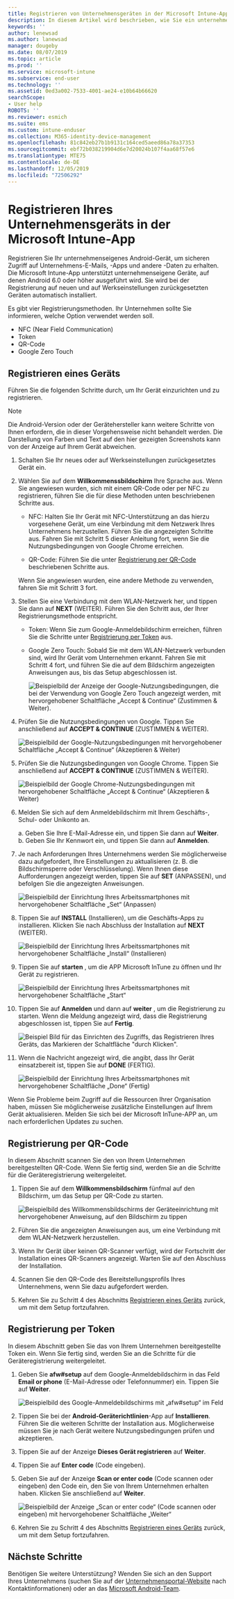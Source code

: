 ```yaml
---
title: Registrieren von Unternehmensgeräten in der Microsoft Intune-App | Microsoft-Dokumentation
description: In diesem Artikel wird beschrieben, wie Sie ein unternehmenseigenes Android-Gerät bei Intune registrieren.
keywords: ''
author: lenewsad
ms.author: lanewsad
manager: dougeby
ms.date: 08/07/2019
ms.topic: article
ms.prod: ''
ms.service: microsoft-intune
ms.subservice: end-user
ms.technology: ''
ms.assetid: 0ed3a002-7533-4001-ae24-e10b64b66620
searchScope:
- User help
ROBOTS: ''
ms.reviewer: esmich
ms.suite: ems
ms.custom: intune-enduser
ms.collection: M365-identity-device-management
ms.openlocfilehash: 81c842eb27b1b9131c164ced5aeed86a78a37353
ms.sourcegitcommit: ebf72b038219904d6e7d20024b107f4aa68f57e6
ms.translationtype: MTE75
ms.contentlocale: de-DE
ms.lasthandoff: 12/05/2019
ms.locfileid: "72506292"
---
```

# <a name="enroll-your-corporate-device-with-the-microsoft-intune-app"></a>Registrieren Ihres Unternehmensgeräts in der Microsoft Intune-App

Registrieren Sie Ihr unternehmenseigenes Android-Gerät, um sicheren Zugriff auf Unternehmens-E-Mails, -Apps und andere -Daten zu erhalten. Die Microsoft Intune-App unterstützt unternehmenseigene Geräte, auf denen Android 6.0 oder höher ausgeführt wird. Sie wird bei der Registrierung auf neuen und auf Werkseinstellungen zurückgesetzten Geräten automatisch installiert. 

Es gibt vier Registrierungsmethoden. Ihr Unternehmen sollte Sie informieren, welche Option verwendet werden soll.
 
* NFC (Near Field Communication)  
* Token  
* QR-Code   
* Google Zero Touch  

## <a name="enroll-device"></a>Registrieren eines Geräts 
Führen Sie die folgenden Schritte durch, um Ihr Gerät einzurichten und zu registrieren.  

> [!NOTE]
> Die Android-Version oder der Gerätehersteller kann weitere Schritte von Ihnen erfordern, die in dieser Vorgehensweise nicht behandelt werden. Die Darstellung von Farben und Text auf den hier gezeigten Screenshots kann von der Anzeige auf Ihrem Gerät abweichen.  

1. Schalten Sie Ihr neues oder auf Werkseinstellungen zurückgesetztes Gerät ein.  
2. Wählen Sie auf dem **Willkommenssbildschirm** Ihre Sprache aus.   Wenn Sie angewiesen wurden, sich mit einem QR-Code oder per NFC zu registrieren, führen Sie die für diese Methoden unten beschriebenen Schritte aus.  
     * NFC: Halten Sie Ihr Gerät mit NFC-Unterstützung an das hierzu vorgesehene Gerät, um eine Verbindung mit dem Netzwerk Ihres Unternehmens herzustellen. Führen Sie die angezeigten Schritte aus. Fahren Sie mit Schritt 5 dieser Anleitung fort, wenn Sie die Nutzungsbedingungen von Google Chrome erreichen.  

     * QR-Code: Führen Sie die unter [Registrierung per QR-Code](#qr-code-enrollment) beschriebenen Schritte aus.  

     Wenn Sie angewiesen wurden, eine andere Methode zu verwenden, fahren Sie mit Schritt 3 fort.    

3. Stellen Sie eine Verbindung mit dem WLAN-Netzwerk her, und tippen Sie dann auf **NEXT** (WEITER). Führen Sie den Schritt aus, der Ihrer Registrierungsmethode entspricht. 

    * Token: Wenn Sie zum Google-Anmeldebildschirm erreichen, führen Sie die Schritte unter [Registrierung per Token](#token-enrollment) aus.  
    * Google Zero Touch: Sobald Sie mit dem WLAN-Netzwerk verbunden sind, wird Ihr Gerät vom Unternehmen erkannt. Fahren Sie mit Schritt 4 fort, und führen Sie die auf dem Bildschirm angezeigten Anweisungen aus, bis das Setup abgeschlossen ist.    
 
       ![Beispielbild der Anzeige der Google-Nutzungsbedingungen, die bei der Verwendung von Google Zero Touch angezeigt werden, mit hervorgehobener Schaltfläche „Accept & Continue“ (Zustimmen & Weiter).](./media/google-zero-touch-intune-app-01.png)   
   
4. Prüfen Sie die Nutzungsbedingungen von Google. Tippen Sie anschließend auf **ACCEPT & CONTINUE** (ZUSTIMMEN & WEITER).  

      ![Beispielbild der Google-Nutzungsbedingungen mit hervorgehobener Schaltfläche „Accept & Continue“ (Akzeptieren & Weiter)](./media/fully-managed-intune-app-04.png)   

6. Prüfen Sie die Nutzungsbedingungen von Google Chrome. Tippen Sie anschließend auf **ACCEPT & CONTINUE** (ZUSTIMMEN & WEITER).  

   ![Beispielbild der Google Chrome-Nutzungsbedingungen mit hervorgehobener Schaltfläche „Accept & Continue“ (Akzeptieren & Weiter)](./media/fully-managed-intune-app-06.png)   

7. Melden Sie sich auf dem Anmeldebildschirm mit Ihrem Geschäfts-, Schul- oder Unikonto an.   

    a. Geben Sie Ihre E-Mail-Adresse ein, und tippen Sie dann auf **Weiter**.      
    b. Geben Sie Ihr Kennwort ein, und tippen Sie dann auf **Anmelden**.  

8. Je nach Anforderungen Ihres Unternehmens werden Sie möglicherweise dazu aufgefordert, Ihre Einstellungen zu aktualisieren (z. B. die Bildschirmsperre oder Verschlüsselung). Wenn Ihnen diese Aufforderungen angezeigt werden, tippen Sie auf **SET** (ANPASSEN), und befolgen Sie die angezeigten Anweisungen.  

   ![Beispielbild der Einrichtung Ihres Arbeitssmartphones mit hervorgehobener Schaltfläche „Set“ (Anpassen)](./media/fully-managed-intune-app-10.png)   

9. Tippen Sie auf **INSTALL** (Installieren), um die Geschäfts-Apps zu installieren. Klicken Sie nach Abschluss der Installation auf **NEXT** (WEITER).  

   ![Beispielbild der Einrichtung Ihres Arbeitssmartphones mit hervorgehobener Schaltfläche „Install“ (Installieren)](./media/fully-managed-intune-app-11.png)   

10. Tippen Sie auf **starten** , um die APP Microsoft InTune zu öffnen und Ihr Gerät zu registrieren. 

    ![Beispielbild der Einrichtung Ihres Arbeitssmartphones mit hervorgehobener Schaltfläche „Start“](./media/fully-managed-intune-app-17.png)   

11. Tippen Sie auf **Anmelden** und dann auf **weiter** , um die Registrierung zu starten. Wenn die Meldung angezeigt wird, dass die Registrierung abgeschlossen ist, tippen Sie auf **Fertig**.  

    ![Beispiel Bild für das Einrichten des Zugriffs, das Registrieren Ihres Geräts, das Markieren der Schaltfläche "durch Klicken".](./media/fully-managed-intune-app-19.png)   

10. Wenn die Nachricht angezeigt wird, die angibt, dass Ihr Gerät einsatzbereit ist, tippen Sie auf **DONE** (FERTIG).  

    ![Beispielbild der Einrichtung Ihres Arbeitssmartphones mit hervorgehobener Schaltfläche „Done“ (Fertig)](./media/fully-managed-intune-app-18.png)   

Wenn Sie Probleme beim Zugriff auf die Ressourcen Ihrer Organisation haben, müssen Sie möglicherweise zusätzliche Einstellungen auf Ihrem Gerät aktualisieren. Melden Sie sich bei der Microsoft InTune-APP an, um nach erforderlichen Updates zu suchen.   


## <a name="qr-code-enrollment"></a>Registrierung per QR-Code  
In diesem Abschnitt scannen Sie den von Ihrem Unternehmen bereitgestellten QR-Code.  Wenn Sie fertig sind, werden Sie an die Schritte für die Geräteregistrierung weitergeleitet.     
  
1. Tippen Sie auf dem **Willkommensbildschirm** fünfmal auf den Bildschirm, um das Setup per QR-Code zu starten.  

   ![Beispielbild des Willkommensbildschirms der Geräteeinrichtung mit hervorgehobener Anweisung, auf den Bildschirm zu tippen](./media/qr-code-intune-app-01.png)  

2. Führen Sie die angezeigten Anweisungen aus, um eine Verbindung mit dem WLAN-Netzwerk herzustellen.  
3. Wenn Ihr Gerät über keinen QR-Scanner verfügt, wird der Fortschritt der Installation eines QR-Scanners angezeigt. Warten Sie auf den Abschluss der Installation.  
4. Scannen Sie den QR-Code des Bereitstellungsprofils Ihres Unternehmens, wenn Sie dazu aufgefordert werden.  
5. Kehren Sie zu Schritt 4 des Abschnitts [Registrieren eines Geräts](#enroll-device) zurück, um mit dem Setup fortzufahren.  

## <a name="token-enrollment"></a>Registrierung per Token  
In diesem Abschnitt geben Sie das von Ihrem Unternehmen bereitgestellte Token ein. Wenn Sie fertig sind, werden Sie an die Schritte für die Geräteregistrierung weitergeleitet.  

1. Geben Sie **afw#setup** auf dem Google-Anmeldebildschirm in das Feld **Email or phone** (E-Mail-Adresse oder Telefonnummer) ein. Tippen Sie auf **Weiter**. 

   ![Beispielbild des Google-Anmeldebildschirms mit „afw#setup“ im Feld](./media/token-intune-app-01.png)   

2. Tippen Sie bei der **Android-Geräterichtlinien**-App auf **Installieren**. Führen Sie die weiteren Schritte der Installation aus. Möglicherweise müssen Sie je nach Gerät weitere Nutzungsbedingungen prüfen und akzeptieren.    

3. Tippen Sie auf der Anzeige **Dieses Gerät registrieren** auf **Weiter**.  

4. Tippen Sie auf **Enter code** (Code eingeben).  

5. Geben Sie auf der Anzeige **Scan or enter code** (Code scannen oder eingeben) den Code ein, den Sie von Ihrem Unternehmen erhalten haben.  Klicken Sie anschließend auf **Weiter**.  

   ![Beispielbild der Anzeige „Scan or enter code“ (Code scannen oder eingeben) mit hervorgehobener Schaltfläche „Weiter“](./media/token-intune-app-04.png)  

6. Kehren Sie zu Schritt 4 des Abschnitts [Registrieren eines Geräts](#enroll-device) zurück, um mit dem Setup fortzufahren.  



## <a name="next-steps"></a>Nächste Schritte   
Benötigen Sie weitere Unterstützung? Wenden Sie sich an den Support Ihres Unternehmens (suchen Sie auf der [Unternehmensportal-Website](https://go.microsoft.com/fwlink/?linkid=2010980) nach Kontaktinformationen) oder an das <a href="mailto:wintunedroidfbk@microsoft.com?subject=I'm having trouble with enrolling my Android device&body=Describe the issue you're experiencing here.">Microsoft Android-Team</a>.  

